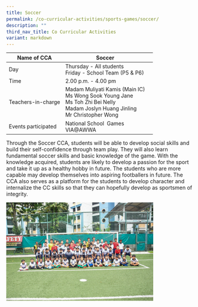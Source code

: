 ```yaml
---
title: Soccer
permalink: /co-curricular-activities/sports-games/soccer/
description: ""
third_nav_title: Co Curricular Activities
variant: markdown
---
```

|Name of CCA | Soccer |  |
| -------- | ----------- | ----------------- |
|Day | Thursday - All students<br>Friday - School Team (P5 &amp; P6)  | 
| Time |2.00 p.m. - 4.00 pm || 
|Teachers-in-charge | Madam Muliyati Kamis (Main IC) <br>Ms Wong Sook Young Jane<br> Ms Toh Zhi Bei Nelly <br>Madam Joslyn Huang Jinling<br>Mr Christopher Wong  | 
|Events participated    |National School&nbsp; Games<br>VIA@AWWA

<p style="box-sizing: inherit; font-size: 1em;">Through the Soccer CCA, students will be able to develop social skills and build their self-confidence through team play. They will also learn fundamental soccer skills and basic knowledge of the game. With the knowledge acquired, students are likely to develop a passion for the sport and take it up as a healthy hobby in future. The students who are more capable may develop themselves into aspiring footballers in future. The CCA also serves as a platform for the students to develop character and internalize the CC skills so that they can hopefully develop as sportsmen of integrity.</p>

<img src="/images/CoCurricularActivities/Scoccer/Football_2024.jpg" style="width:78%">